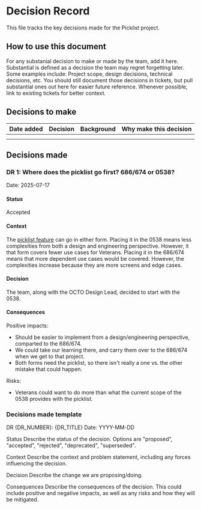# Decision Record

This file tracks the key decisions made for the Picklist project.

## How to use this document

For any substanial decision to make or made by the team, add it here. Substantial is defined as a decision the team may regret forgetting later. Some examples include: Project scope, design decisions, technical decisions, etc. You should still document those decisions in tickets, but pull substantial ones out here for easier future reference. Whenever possible, link to existing tickets for better context.

## Decisions to make

| Date added | Decision | Background | Why make this decision |
| :--- | :--- | :--- | :--- |
| | | | |
| | | | |

## Decisions made

### DR 1: Where does the picklist go first? 686/674 or 0538?
Date: 2025-07-17

#### Status
Accepted

#### Context
The [picklist feature](https://github.com/department-of-veterans-affairs/va.gov-team/blob/master/products/dependents/Initiative%20Brief%3A%20Dependent%20Picklist%20Component.md) can go in either form. Placing it in the 0538 means less complexities from both a design and engineering perspective. However, it that form covers fewer use cases for Veterans. Placing it in the 686/674 means that more dependent use cases would be covered. However, the complexities increase because they are more screens and edge cases.

#### Decision
The team, along with the OCTO Design Lead, decided to start with the 0538.

#### Consequences
Positive impacts:

- Should be easier to implement from a design/engineering perspective, comparted to the 686/674.
- We could take our learning there, and carry them over to the 686/674 when we get to that project.
- Both forms need the picklist, so there isn't really a one vs. the other mistake that could happen.

Risks:

- Veterans could want to do more than what the current scope of the 0538 provides with the picklist.

### Decisions made template

DR {DR_NUMBER}: {DR_TITLE}
Date: YYYY-MM-DD

Status
Describe the status of the decision. Options are "proposed", "accepted", "rejected", "deprecated", "superseded".

Context
Describe the context and problem statement, including any forces influencing the decision.

Decision
Describe the change we are proposing/doing.

Consequences
Describe the consequences of the decision. This could include positive and negative impacts, as well as any risks and how they will be mitigated.
